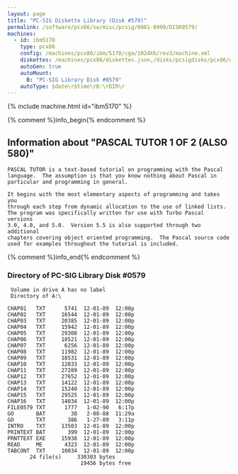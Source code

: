 ```yaml
---
layout: page
title: "PC-SIG Diskette Library (Disk #579)"
permalink: /software/pcx86/sw/misc/pcsig/0001-0999/DISK0579/
machines:
  - id: ibm5170
    type: pcx86
    config: /machines/pcx86/ibm/5170/cga/1024kb/rev3/machine.xml
    diskettes: /machines/pcx86/diskettes.json,/disks/pcsigdisks/pcx86/diskettes.json
    autoGen: true
    autoMount:
      B: "PC-SIG Library Disk #0579"
    autoType: $date\r$time\rB:\rDIR\r
---
```


{% include machine.html id="ibm5170" %}

{% comment %}info_begin{% endcomment %}

## Information about "PASCAL TUTOR 1 OF 2 (ALSO 580)"

    PASCAL TUTOR is a text-based tutorial on programming with the Pascal
    language.  The assumption is that you know nothing about Pascal in
    particular and programming in general.
    
    It begins with the most elementary aspects of programming and takes you
    through each step from dynamic allocation to the use of linked lists.
    The program was specifically written for use with Turbo Pascal versions
    3.0, 4.0, and 5.0.  Version 5.5 is also supported through two additional
    chapters covering object oriented programming.  The Pascal source code
    used for examples throughout the tutorial is included.
{% comment %}info_end{% endcomment %}


### Directory of PC-SIG Library Disk #0579

     Volume in drive A has no label
     Directory of A:\

    CHAP01   TXT      5741  12-01-89  12:00p
    CHAP02   TXT     16544  12-01-89  12:00p
    CHAP03   TXT     20385  12-01-89  12:00p
    CHAP04   TXT     15942  12-01-89  12:00p
    CHAP05   TXT     29308  12-01-89  12:00p
    CHAP06   TXT     18521  12-01-89  12:00p
    CHAP07   TXT      6256  12-01-89  12:00p
    CHAP08   TXT     11982  12-01-89  12:00p
    CHAP09   TXT     18531  12-01-89  12:00p
    CHAP10   TXT     12833  12-01-89  12:00p
    CHAP11   TXT     27289  12-01-89  12:00p
    CHAP12   TXT     27652  12-01-89  12:00p
    CHAP13   TXT     14122  12-01-89  12:00p
    CHAP14   TXT     15240  12-01-89  12:00p
    CHAP15   TXT     29525  12-01-89  12:00p
    CHAP16   TXT     14034  12-01-89  12:00p
    FILE0579 TXT      1777   1-02-90   6:17p
    GO       BAT        38   2-08-88  11:29a
    GO       TXT       386   1-27-89   3:11p
    INTRO    TXT     13503  12-01-89  12:00p
    PRINTEXT BAT       399  12-01-89  12:00p
    PRNTTEXT EXE     15938  12-01-89  12:00p
    READ     ME       4323  12-01-89  12:00p
    TABCONT  TXT     10034  12-01-89  12:00p
           24 file(s)     330303 bytes
                           19456 bytes free
